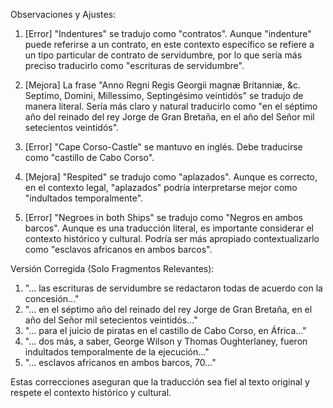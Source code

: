 Observaciones y Ajustes:

1. [Error] "Indentures" se tradujo como "contratos". Aunque "indenture" puede referirse a un contrato, en este contexto específico se refiere a un tipo particular de contrato de servidumbre, por lo que sería más preciso traducirlo como "escrituras de servidumbre".

2. [Mejora] La frase "Anno Regni Regis Georgii magnæ Britanniæ, &c. Septimo, Domini, Millessimo, Septingésimo veintidós" se tradujo de manera literal. Sería más claro y natural traducirlo como "en el séptimo año del reinado del rey Jorge de Gran Bretaña, en el año del Señor mil setecientos veintidós".

3. [Error] "Cape Corso-Castle" se mantuvo en inglés. Debe traducirse como "castillo de Cabo Corso".

4. [Mejora] "Respited" se tradujo como "aplazados". Aunque es correcto, en el contexto legal, "aplazados" podría interpretarse mejor como "indultados temporalmente".

5. [Error] "Negroes in both Ships" se tradujo como "Negros en ambos barcos". Aunque es una traducción literal, es importante considerar el contexto histórico y cultural. Podría ser más apropiado contextualizarlo como "esclavos africanos en ambos barcos".

Versión Corregida (Solo Fragmentos Relevantes):

1. "... las escrituras de servidumbre se redactaron todas de acuerdo con la concesión..."
2. "... en el séptimo año del reinado del rey Jorge de Gran Bretaña, en el año del Señor mil setecientos veintidós..."
3. "... para el juicio de piratas en el castillo de Cabo Corso, en África..."
4. "... dos más, a saber, George Wilson y Thomas Oughterlaney, fueron indultados temporalmente de la ejecución..."
5. "... esclavos africanos en ambos barcos, 70..."

Estas correcciones aseguran que la traducción sea fiel al texto original y respete el contexto histórico y cultural.